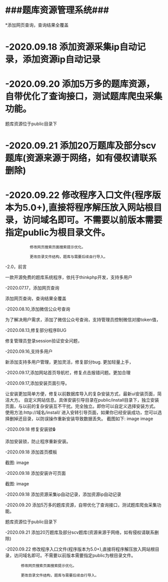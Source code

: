 ###题库资源管理系统###
===============
*添加网页查询，查询结果全覆盖
# -2020.09.18 添加资源采集ip自动记录，添加资源ip自动记录

# -2020.09.20 添加5万多的题库资源，自带优化了查询接口，测试题库爬虫采集功能。

题库资源位于public目录下

# -2020.09.21  添加20万题库及部分scv题库(资源来源于网络，如有侵权请联系删除)

# -2020.09.22  修改程序入口文件(程序版本为5.0+),直接将程序解压放入网站根目录，访问域名即可。不需要以前版本需要指定public为根目录文件。

               修改网页搜索页面搜索提示优化。

               更改目录文件结构，题库与需要后续自行导入。




-2.0，前言

一款开源免费的题库系统程序，依托于thinkphp开发，支持多用户

-2020.07.17，添加网页查询

添加网页查询，查询结果全覆盖

-2020.08.10,添加微信公众号查询

为了解决用户需求，添加了微信公众号查询，支持管理员控制微信对接token值，

-2020.08.13,修复部分程序BUG

修复管理员登录session验证安全问题，

-2020.09.16,支持多用户

新添加支持多用户管理，更加灵活，修复部分bug. 更加轻量上手，

-2020.09.17,添加网站首页导航栏，修复点击报错问题。更加合理

-2020.09.17,添加安装页面引导。

让安装更加简单方便，修复以前数据库导入的复杂安装方式，最新ui安装页面，简洁大方。 自定义网站信息。具体安装引导目录在public/install目录下，独立安装页面，与以前的复杂安装互不干扰。完全独立。即你可以自定义选择安装方式。 使用方法:http://域名/install/ 进入安转引导页面，如果你已经安装成功，您可以选择删掉还目录，以防误操作重新安装导致数据丢失。 截图如下: image image

-2020.09.18 修复安装锁🔒

添加安装锁，防止程序重新安装。

-2020.09.18 添加首页模板

截图: image

-2020.09.18 添加安装许可页面

截图: image

-2020.09.18 添加资源采集ip自动记录，添加资源ip自动记录

-2020.09.20 添加5万多的题库资源，自带优化了查询接口，测试题库爬虫采集功能。

题库资源位于public目录下

-2020.09.21 添加20万题库及部分scv题库(资源来源于网络，如有侵权请联系删除)

-2020.09.22 修改程序入口文件(程序版本为5.0+),直接将程序解压放入网站根目录，访问域名即可。不需要以前版本需要指定public为根目录文件。

           修改网页搜索页面搜索提示优化。

           更改目录文件结构，题库与需要后续自行导入。
